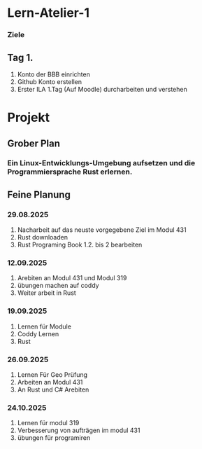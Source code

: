# Lern-Atelier-1
### Ziele
## Tag 1.
1. Konto der BBB einrichten
2. Github Konto erstellen
3. Erster ILA 1.Tag (Auf Moodle) durcharbeiten und verstehen 

# Projekt
## Grober Plan 
### Ein Linux-Entwicklungs-Umgebung aufsetzen und die Programmiersprache Rust erlernen.
## Feine Planung
### 29.08.2025
1. Nacharbeit auf das neuste vorgegebene Ziel im Modul 431 
2. Rust downloaden
3. Rust Programing Book 1.2. bis 2 bearbeiten 
### 12.09.2025
1. Arebiten an Modul 431 und Modul 319
2. übungen machen auf coddy 
3. Weiter arbeit in Rust 
### 19.09.2025
1. Lernen für Module
2. Coddy Lernen
3. Rust
### 26.09.2025
1. Lernen Für Geo Prüfung
2. Arbeiten an Modul 431
3. An Rust und C# Arebiten
### 24.10.2025
1. Lernen für modul 319
2. Verbesserung von aufträgen im modul 431
3. übungen für programiren 
